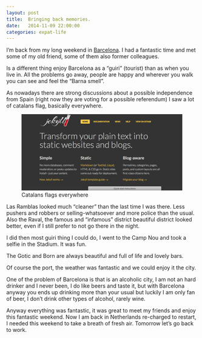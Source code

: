```yaml
---
layout: post
title:  Bringing back memories.
date:   2014-11-09 22:00:00
categories: expat-life
---
```


I’m back from my long weekend in [Barcelona](http://antoniofullone.com/expat-life/2014/11/05/not-just-about-work/). I had a fantastic time and met some of my old friend, some of them also former colleagues.

Is a different thing enjoy Barcelona as a “guiri” (tourist) than as when you live in. All the problems go away, people are happy and wherever you walk you can see and feel the “Barna smell”.

As nowadays there are strong discussions about a possible independence from Spain (right now they are voting for a possible referendum) I saw a lot of catalans flag, basically everywhere. 

<figure class="img--post-large">
		<img src="/images/posts/jekyll.png" alt="Jekyll home page" />
		<figcaption>Catalans flags everywhere</figcaption>
</figure>	

Las Ramblas looked much “cleaner” than the last time I was there. Less pushers and robbers or selling-whatsoever and more police than the usual. Also the Raval, the famous and “infamous” district beautiful district looked better, even if I still prefer to not go there in the night. 

I did then most guiri thing I could do, I went to the Camp Nou and took a selfie in the Stadium. It was fun. 

The Gotic and Born are always beautiful and full of life and lovely bars. 

Of course the port, the weather was fantastic and we could enjoy it the city.

One of the problem of Barcelona is that is an alcoholic city, I am not an hard drinker and I never been, I do like beers and taste it, but with Barcelona anyway you ends up drinking more than your usual but luckily I am only fan of beer, I don’t drink other types of alcohol, rarely wine.

Anyway everything was fantastic, it was great to meet my friends and enjoy this fantastic weekend.
Now I am back in Netherlands re-charged to restart, I needed this weekend to take a breath of fresh air. Tomorrow let’s go back to work.

 
 

